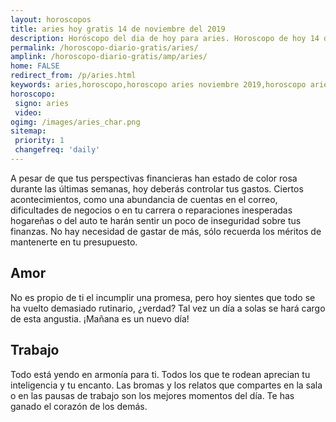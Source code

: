 ```yaml
---
layout: horoscopos
title: aries hoy gratis 14 de noviembre del 2019 
description: Horóscopo del dia de hoy para aries. Horoscopo de hoy 14 de noviembre del 2019. Las predicciones de amor, trabajo, vida personal gratis.
permalink: /horoscopo-diario-gratis/aries/
amplink: /horoscopo-diario-gratis/amp/aries/
home: FALSE
redirect_from: /p/aries.html
keywords: aries,horoscopo,horoscopo aries noviembre 2019,horoscopo aries hoy,tarot aries noviembre 2019,horoscopo aries,tarot aries hoy,horoscopo de hoy,horoscopo diario,tarot del amor,horoscopo de hoy aries,horoscopo diario del tarot, Horoscopo de hoy aries 14 de noviembre del 2019,horóscopo del día,signos zodiacales 2019, el horoscopo de hoy
horoscopo:
 signo: aries
 video:  
ogimg: /images/aries_char.png
sitemap:
 priority: 1
 changefreq: 'daily'
---
```



A pesar de que tus perspectivas financieras han estado de color rosa durante las últimas semanas, hoy deberás controlar tus gastos. Ciertos acontecimientos, como una abundancia de cuentas en el correo, dificultades de negocios o en tu carrera o reparaciones inesperadas hogareñas o del auto te harán sentir un poco de inseguridad sobre tus finanzas. No hay necesidad de gastar de más, sólo recuerda los méritos de mantenerte en tu presupuesto.

## Amor

No es propio de ti el incumplir una promesa, pero hoy sientes que todo se ha vuelto demasiado rutinario, ¿verdad? Tal vez un día a solas se hará cargo de esta angustia. ¡Mañana es un nuevo día!

## Trabajo

Todo está yendo en armonía para ti. Todos los que te rodean aprecian tu inteligencia y tu encanto. Las bromas y los relatos que compartes en la sala o en las pausas de trabajo son los mejores momentos del día. Te has ganado el corazón de los demás.